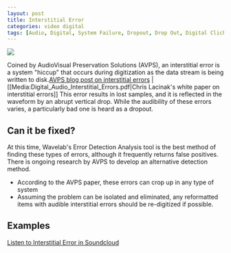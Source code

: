 ```yaml
---
layout: post
title: Interstitial Error
categories: video digital
tags: [Audio, Digital, System Failure, Dropout, Drop Out, Digital Clicks]
---
```


<img src="{{ site.baseurl }}/images/Interstitial_Error.jpg‎">

Coined by AudioVisual Preservation Solutions (AVPS), an interstitial error is a system "hiccup" that occurs during digitization as the data stream is being written to disk.[AVPS blog post on interstitial errors](http://www.avpreserve.com/blog/digital-audio-interstitial-errors/) | [[Media:Digital_Audio_Interstitial_Errors.pdf|Chris Lacinak's white paper on interstitial errors]] This error results in lost samples, and it is reflected in the waveform by an abrupt vertical drop. While the audibility of these errors varies, a particularly bad one is heard as a dropout.

## Can it be fixed?

At this time, Wavelab's Error Detection Analysis tool is the best method of finding these types of errors, although it frequently returns false positives. There is ongoing research by AVPS to develop an alternative detection method.

* According to the AVPS paper, these errors can crop up in any type of system
* Assuming the problem can be isolated and eliminated, any reformatted items with audible interstitial errors should be re-digitized if possible.

## Examples

[Listen to Interstitial Error in Soundcloud](https://soundcloud.com/av_artifact_atlas/interstitial-error)

